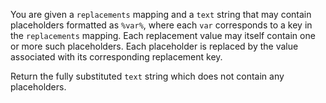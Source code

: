 You are given a `replacements` mapping and a `text` string that may contain placeholders formatted as `%var%`, where each `var` corresponds to a key in the `replacements` mapping. Each replacement value may itself contain one or more such placeholders. Each placeholder is replaced by the value associated with its corresponding replacement key.

Return the fully substituted `text` string which does not contain any placeholders.